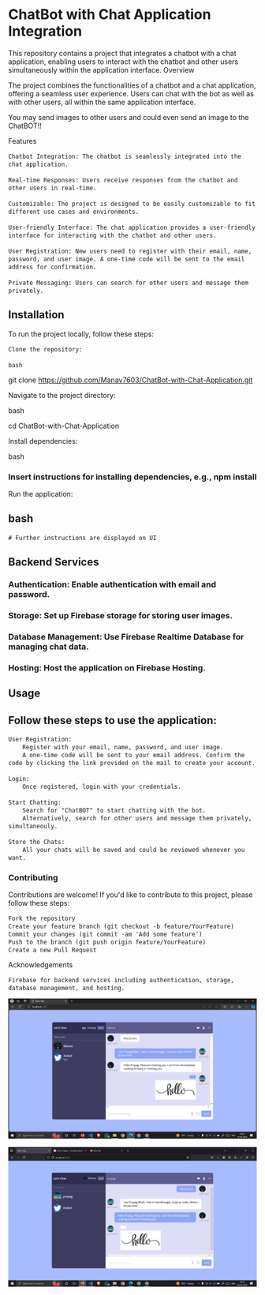 # ChatBot with Chat Application Integration

This repository contains a project that integrates a chatbot with a chat application, enabling users to interact with the chatbot and other users simultaneously within the application interface.
Overview

The project combines the functionalities of a chatbot and a chat application, offering a seamless user experience. Users can chat with the bot as well as with other users, all within the same application interface.

You may send images to other users and could even send an image to the ChatBOT!!

Features

    Chatbot Integration: The chatbot is seamlessly integrated into the chat application.

    Real-time Responses: Users receive responses from the chatbot and other users in real-time.

    Customizable: The project is designed to be easily customizable to fit different use cases and environments.

    User-friendly Interface: The chat application provides a user-friendly interface for interacting with the chatbot and other users.

    User Registration: New users need to register with their email, name, password, and user image. A one-time code will be sent to the email address for confirmation.

    Private Messaging: Users can search for other users and message them privately.

## Installation

To run the project locally, follow these steps:

    Clone the repository:

    bash

git clone https://github.com/Manav7603/ChatBot-with-Chat-Application.git

Navigate to the project directory:

bash

cd ChatBot-with-Chat-Application

Install dependencies:

bash

### Insert instructions for installing dependencies, e.g., npm install

Run the application:

## bash

    # Further instructions are displayed on UI

## Backend Services

###     Authentication: Enable authentication with email and password.
###     Storage: Set up Firebase storage for storing user images.
###     Database Management: Use Firebase Realtime Database for managing chat data.
###     Hosting: Host the application on Firebase Hosting.
        
## Usage

## Follow these steps to use the application:

    User Registration:
        Register with your email, name, password, and user image.
        A one-time code will be sent to your email address. Confirm the code by clicking the link provided on the mail to create your account.

    Login:
        Once registered, login with your credentials.

    Start Chatting:
        Search for "ChatBOT" to start chatting with the bot.
        Alternatively, search for other users and message them privately, simultaneouly.
    
    Store the Chats:
        All your chats will be saved and could be reviewed whenever you want.

### Contributing

Contributions are welcome! If you'd like to contribute to this project, please follow these steps:

    Fork the repository
    Create your feature branch (git checkout -b feature/YourFeature)
    Commit your changes (git commit -am 'Add some feature')
    Push to the branch (git push origin feature/YourFeature)
    Create a new Pull Request


Acknowledgements

    Firebase for backend services including authentication, storage, database management, and hosting.



![alt text](Images/image.png)

![alt text](Images/image-1.png)
